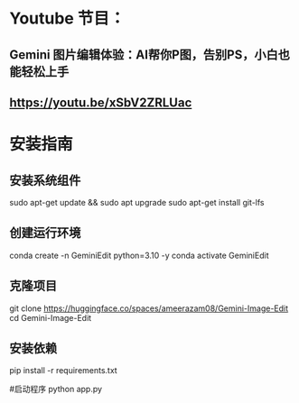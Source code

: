 # Youtube 节目：
## Gemini 图片编辑体验：AI帮你P图，告别PS，小白也能轻松上手
## https://youtu.be/xSbV2ZRLUac

# 安装指南

## 安装系统组件
sudo apt-get update && sudo apt upgrade
sudo apt-get install git-lfs


## 创建运行环境
conda create -n GeminiEdit python=3.10 -y
conda activate GeminiEdit

## 克隆项目
git clone https://huggingface.co/spaces/ameerazam08/Gemini-Image-Edit
cd Gemini-Image-Edit

## 安装依赖
pip install -r requirements.txt

#启动程序
python app.py










